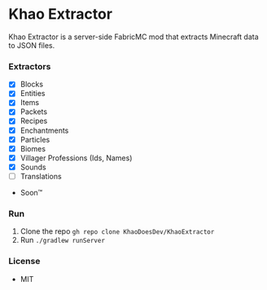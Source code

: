 # Khao Extractor
Khao Extractor is a server-side FabricMC mod that extracts Minecraft data to JSON files.

### Extractors
- [x] Blocks
- [x] Entities
- [x] Items
- [x] Packets
- [x] Recipes
- [x] Enchantments
- [x] Particles
- [x] Biomes
- [x] Villager Professions (Ids, Names)
- [x] Sounds
- [ ] Translations
- Soon™

### Run
1. Clone the repo `gh repo clone KhaoDoesDev/KhaoExtractor`
2. Run `./gradlew runServer`

### License
- MIT
